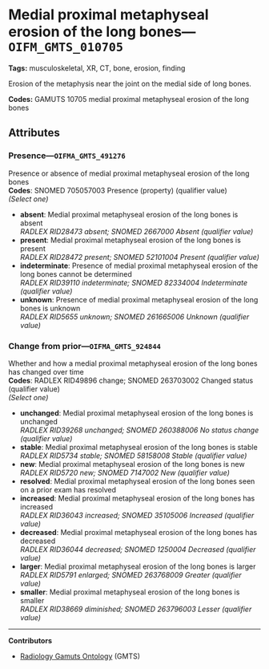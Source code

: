 # Medial proximal metaphyseal erosion of the long bones—`OIFM_GMTS_010705`

**Tags:** musculoskeletal, XR, CT, bone, erosion, finding

Erosion of the metaphysis near the joint on the medial side of long bones.

**Codes:** GAMUTS 10705 medial proximal metaphyseal erosion of the long bones

## Attributes

### Presence—`OIFMA_GMTS_491276`

Presence or absence of medial proximal metaphyseal erosion of the long bones  
**Codes**: SNOMED 705057003 Presence (property) (qualifier value)  
*(Select one)*

- **absent**: Medial proximal metaphyseal erosion of the long bones is absent  
_RADLEX RID28473 absent; SNOMED 2667000 Absent (qualifier value)_
- **present**: Medial proximal metaphyseal erosion of the long bones is present  
_RADLEX RID28472 present; SNOMED 52101004 Present (qualifier value)_
- **indeterminate**: Presence of medial proximal metaphyseal erosion of the long bones cannot be determined  
_RADLEX RID39110 indeterminate; SNOMED 82334004 Indeterminate (qualifier value)_
- **unknown**: Presence of medial proximal metaphyseal erosion of the long bones is unknown  
_RADLEX RID5655 unknown; SNOMED 261665006 Unknown (qualifier value)_

### Change from prior—`OIFMA_GMTS_924844`

Whether and how a medial proximal metaphyseal erosion of the long bones has changed over time  
**Codes**: RADLEX RID49896 change; SNOMED 263703002 Changed status (qualifier value)  
*(Select one)*

- **unchanged**: Medial proximal metaphyseal erosion of the long bones is unchanged  
_RADLEX RID39268 unchanged; SNOMED 260388006 No status change (qualifier value)_
- **stable**: Medial proximal metaphyseal erosion of the long bones is stable  
_RADLEX RID5734 stable; SNOMED 58158008 Stable (qualifier value)_
- **new**: Medial proximal metaphyseal erosion of the long bones is new  
_RADLEX RID5720 new; SNOMED 7147002 New (qualifier value)_
- **resolved**: Medial proximal metaphyseal erosion of the long bones seen on a prior exam has resolved  
- **increased**: Medial proximal metaphyseal erosion of the long bones has increased  
_RADLEX RID36043 increased; SNOMED 35105006 Increased (qualifier value)_
- **decreased**: Medial proximal metaphyseal erosion of the long bones has decreased  
_RADLEX RID36044 decreased; SNOMED 1250004 Decreased (qualifier value)_
- **larger**: Medial proximal metaphyseal erosion of the long bones is larger  
_RADLEX RID5791 enlarged; SNOMED 263768009 Greater (qualifier value)_
- **smaller**: Medial proximal metaphyseal erosion of the long bones is smaller  
_RADLEX RID38669 diminished; SNOMED 263796003 Lesser (qualifier value)_

---

**Contributors**

- [Radiology Gamuts Ontology](https://gamuts.net/) (GMTS)